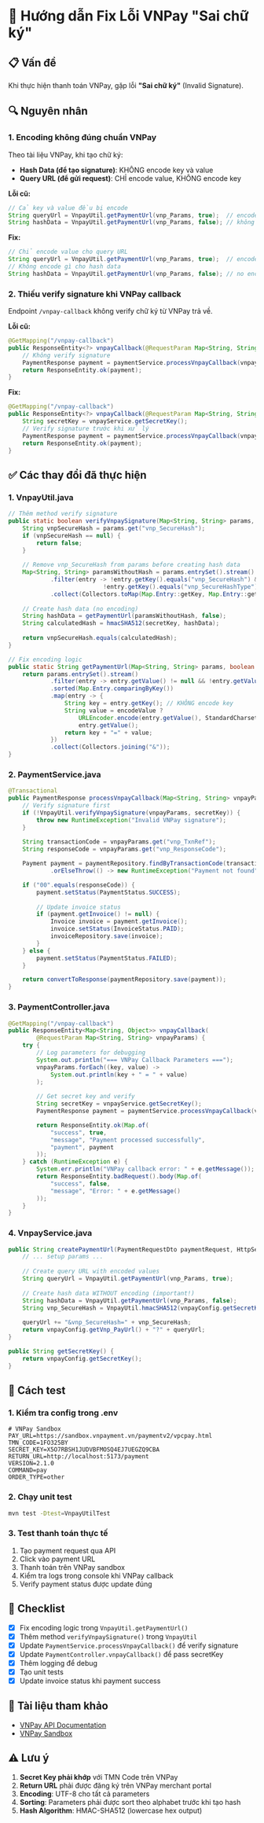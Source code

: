 # 🔧 Hướng dẫn Fix Lỗi VNPay "Sai chữ ký"

## 📋 Vấn đề

Khi thực hiện thanh toán VNPay, gặp lỗi **"Sai chữ ký"** (Invalid Signature).

## 🔍 Nguyên nhân

### 1. **Encoding không đúng chuẩn VNPay**
Theo tài liệu VNPay, khi tạo chữ ký:
- **Hash Data (để tạo signature)**: KHÔNG encode key và value
- **Query URL (để gửi request)**: CHỈ encode value, KHÔNG encode key

**Lỗi cũ:**
```java
// Cả key và value đều bị encode
String queryUrl = VnpayUtil.getPaymentUrl(vnp_Params, true);  // encode cả key
String hashData = VnpayUtil.getPaymentUrl(vnp_Params, false); // không encode
```

**Fix:**
```java
// Chỉ encode value cho query URL
String queryUrl = VnpayUtil.getPaymentUrl(vnp_Params, true);  // encode value only
// Không encode gì cho hash data
String hashData = VnpayUtil.getPaymentUrl(vnp_Params, false); // no encoding
```

### 2. **Thiếu verify signature khi VNPay callback**
Endpoint `/vnpay-callback` không verify chữ ký từ VNPay trả về.

**Lỗi cũ:**
```java
@GetMapping("/vnpay-callback")
public ResponseEntity<?> vnpayCallback(@RequestParam Map<String, String> vnpayParams) {
    // Không verify signature
    PaymentResponse payment = paymentService.processVnpayCallback(vnpayParams);
    return ResponseEntity.ok(payment);
}
```

**Fix:**
```java
@GetMapping("/vnpay-callback")
public ResponseEntity<?> vnpayCallback(@RequestParam Map<String, String> vnpayParams) {
    String secretKey = vnpayService.getSecretKey();
    // Verify signature trước khi xử lý
    PaymentResponse payment = paymentService.processVnpayCallback(vnpayParams, secretKey);
    return ResponseEntity.ok(payment);
}
```

## ✅ Các thay đổi đã thực hiện

### 1. **VnpayUtil.java**
```java
// Thêm method verify signature
public static boolean verifyVnpaySignature(Map<String, String> params, String secretKey) {
    String vnpSecureHash = params.get("vnp_SecureHash");
    if (vnpSecureHash == null) {
        return false;
    }
    
    // Remove vnp_SecureHash from params before creating hash data
    Map<String, String> paramsWithoutHash = params.entrySet().stream()
            .filter(entry -> !entry.getKey().equals("vnp_SecureHash") && 
                           !entry.getKey().equals("vnp_SecureHashType"))
            .collect(Collectors.toMap(Map.Entry::getKey, Map.Entry::getValue));
    
    // Create hash data (no encoding)
    String hashData = getPaymentUrl(paramsWithoutHash, false);
    String calculatedHash = hmacSHA512(secretKey, hashData);
    
    return vnpSecureHash.equals(calculatedHash);
}

// Fix encoding logic
public static String getPaymentUrl(Map<String, String> params, boolean encodeValue) {
    return params.entrySet().stream()
            .filter(entry -> entry.getValue() != null && !entry.getValue().isEmpty())
            .sorted(Map.Entry.comparingByKey())
            .map(entry -> {
                String key = entry.getKey(); // KHÔNG encode key
                String value = encodeValue ? 
                    URLEncoder.encode(entry.getValue(), StandardCharsets.UTF_8) : 
                    entry.getValue();
                return key + "=" + value;
            })
            .collect(Collectors.joining("&"));
}
```

### 2. **PaymentService.java**
```java
@Transactional
public PaymentResponse processVnpayCallback(Map<String, String> vnpayParams, String secretKey) {
    // Verify signature first
    if (!VnpayUtil.verifyVnpaySignature(vnpayParams, secretKey)) {
        throw new RuntimeException("Invalid VNPay signature");
    }
    
    String transactionCode = vnpayParams.get("vnp_TxnRef");
    String responseCode = vnpayParams.get("vnp_ResponseCode");

    Payment payment = paymentRepository.findByTransactionCode(transactionCode)
            .orElseThrow(() -> new RuntimeException("Payment not found"));

    if ("00".equals(responseCode)) {
        payment.setStatus(PaymentStatus.SUCCESS);
        
        // Update invoice status
        if (payment.getInvoice() != null) {
            Invoice invoice = payment.getInvoice();
            invoice.setStatus(InvoiceStatus.PAID);
            invoiceRepository.save(invoice);
        }
    } else {
        payment.setStatus(PaymentStatus.FAILED);
    }

    return convertToResponse(paymentRepository.save(payment));
}
```

### 3. **PaymentController.java**
```java
@GetMapping("/vnpay-callback")
public ResponseEntity<Map<String, Object>> vnpayCallback(
        @RequestParam Map<String, String> vnpayParams) {
    try {
        // Log parameters for debugging
        System.out.println("=== VNPay Callback Parameters ===");
        vnpayParams.forEach((key, value) -> 
            System.out.println(key + " = " + value)
        );
        
        // Get secret key and verify
        String secretKey = vnpayService.getSecretKey();
        PaymentResponse payment = paymentService.processVnpayCallback(vnpayParams, secretKey);

        return ResponseEntity.ok(Map.of(
            "success", true,
            "message", "Payment processed successfully",
            "payment", payment
        ));
    } catch (RuntimeException e) {
        System.err.println("VNPay callback error: " + e.getMessage());
        return ResponseEntity.badRequest().body(Map.of(
            "success", false,
            "message", "Error: " + e.getMessage()
        ));
    }
}
```

### 4. **VnpayService.java**
```java
public String createPaymentUrl(PaymentRequestDto paymentRequest, HttpServletRequest request) {
    // ... setup params ...
    
    // Create query URL with encoded values
    String queryUrl = VnpayUtil.getPaymentUrl(vnp_Params, true);
    
    // Create hash data WITHOUT encoding (important!)
    String hashData = VnpayUtil.getPaymentUrl(vnp_Params, false);
    String vnp_SecureHash = VnpayUtil.hmacSHA512(vnpayConfig.getSecretKey(), hashData);
    
    queryUrl += "&vnp_SecureHash=" + vnp_SecureHash;
    return vnpayConfig.getVnp_PayUrl() + "?" + queryUrl;
}

public String getSecretKey() {
    return vnpayConfig.getSecretKey();
}
```

## 🧪 Cách test

### 1. **Kiểm tra config trong .env**
```properties
# VNPay Sandbox
PAY_URL=https://sandbox.vnpayment.vn/paymentv2/vpcpay.html
TMN_CODE=1FO325BY
SECRET_KEY=X5O7RBSH1JUDVBFMOSQ4EJ7UEGZQ9CBA
RETURN_URL=http://localhost:5173/payment
VERSION=2.1.0
COMMAND=pay
ORDER_TYPE=other
```

### 2. **Chạy unit test**
```bash
mvn test -Dtest=VnpayUtilTest
```

### 3. **Test thanh toán thực tế**
1. Tạo payment request qua API
2. Click vào payment URL
3. Thanh toán trên VNPay sandbox
4. Kiểm tra logs trong console khi VNPay callback
5. Verify payment status được update đúng

## 📝 Checklist

- [x] Fix encoding logic trong `VnpayUtil.getPaymentUrl()`
- [x] Thêm method `verifyVnpaySignature()` trong `VnpayUtil`
- [x] Update `PaymentService.processVnpayCallback()` để verify signature
- [x] Update `PaymentController.vnpayCallback()` để pass secretKey
- [x] Thêm logging để debug
- [x] Tạo unit tests
- [x] Update invoice status khi payment success

## 🔗 Tài liệu tham khảo

- [VNPay API Documentation](https://sandbox.vnpayment.vn/apis/docs/huong-dan-tich-hop/)
- [VNPay Sandbox](https://sandbox.vnpayment.vn/)

## ⚠️ Lưu ý

1. **Secret Key phải khớp** với TMN Code trên VNPay
2. **Return URL** phải được đăng ký trên VNPay merchant portal
3. **Encoding**: UTF-8 cho tất cả parameters
4. **Sorting**: Parameters phải được sort theo alphabet trước khi tạo hash
5. **Hash Algorithm**: HMAC-SHA512 (lowercase hex output)

